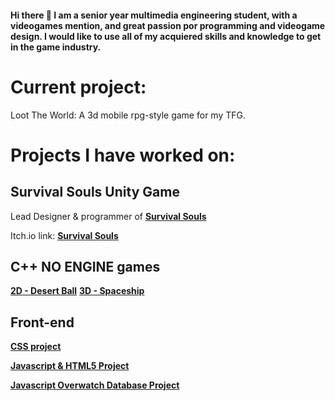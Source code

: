 #### Hi there 👋 I am a senior year multimedia engineering student, with a videogames mention, and great passion por programming and videogame design. I would like to use all of my acquiered skills and knowledge to get in the game industry. 

# Current project:
Loot The World: A 3d mobile rpg-style game for my TFG.

# Projects I have worked on:

## Survival Souls Unity Game

Lead Designer & programmer of **[Survival Souls](https://github.com/curialiglesias/Survival-Souls)**

Itch.io link: **[Survival Souls](https://lgf-streetlight.itch.io/survival-souls)**

## C++ NO ENGINE games

**[2D - Desert Ball](https://github.com/srLlobet/2D-game-project-NO-ENGINE)**
**[3D - Spaceship](https://github.com/srLlobet/Spaceship)**

## Front-end 

**[CSS project](https://github.com/srLlobet/Pebona-clothing-store-webpage)**

**[Javascript & HTML5 Project](https://github.com/Eduardnol/web_p1)**

**[Javascript Overwatch Database Project](https://github.com/Eduardnol/web_p2)**

